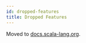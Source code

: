 ```yaml
---
id: dropped-features
title: Dropped Features
---
```


Moved to [docs.scala-lang.org](https://docs.scala-lang.org/scala3/guides/migration/incompat-dropped-features.html).
